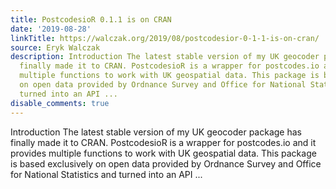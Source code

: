 ```yaml
---
title: PostcodesioR 0.1.1 is on CRAN
date: '2019-08-28'
linkTitle: https://walczak.org/2019/08/postcodesior-0-1-1-is-on-cran/
source: Eryk Walczak
description: Introduction The latest stable version of my UK geocoder package has
  finally made it to CRAN. PostcodesioR is a wrapper for postcodes.io and it provides
  multiple functions to work with UK geospatial data. This package is based exclusively
  on open data provided by Ordnance Survey and Office for National Statistics and
  turned into an API ...
disable_comments: true
---
```

Introduction The latest stable version of my UK geocoder package has finally made it to CRAN. PostcodesioR is a wrapper for postcodes.io and it provides multiple functions to work with UK geospatial data. This package is based exclusively on open data provided by Ordnance Survey and Office for National Statistics and turned into an API ...